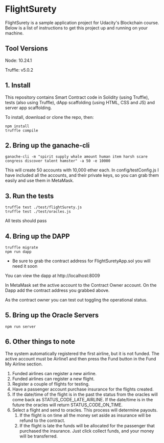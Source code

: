# FlightSurety

FlightSurety is a sample application project for Udacity's Blockchain course. Below is a list of instructions to get this project up and running on your machine.

## Tool Versions

Node: 10.24.1

Truffle: v5.0.2

## 1. Install

This repository contains Smart Contract code in Solidity (using Truffle), tests (also using Truffle), dApp scaffolding (using HTML, CSS and JS) and server app scaffolding.

To install, download or clone the repo, then:

```shell script
npm install
truffle compile
```

## 2. Bring up the ganache-cli

```shell script
ganache-cli -m "spirit supply whale amount human item harsh scare congress discover talent hamster" -a 50 -e 10000
```

This will create 50 accounts with 10,000 ether each. In config/testConfig.js I have included all the accounts, and their private keys, so you can grab them easily and use them in MetaMask.

## 3. Run the tests

```shell script
truffle test ./test/flightSurety.js
truffle test ./test/oracles.js
```

All tests should pass

## 4. Bring up the DAPP

```shell script
truffle migrate
npm run dapp
```

- Be sure to grab the contract address for FlightSuretyApp.sol you will need it soon

You can view the dapp at http://localhost:8009

In MetaMask set the active account to the Contract Owner account. On the Dapp add the contract address you grabbed above.

As the contract owner you can test out toggling the operational status.

## 5. Bring up the Oracle Servers

```shell script
npm run server
```

## 6. Other things to note

The system automatically registered the first airline, but it is not funded. The active account must be Airline1 and then press the Fund button in the Fund My Airline section.

1. Funded airlines can register a new airline.
2. Funded airlines can register a new flight.
3. Register a couple of flights for testing.
4. Have a passenger account purchase insurance for the flights created.
5. If the date/time of the flight is in the past the status from the oracles will come back as STATUS_CODE_LATE_AIRLINE. If the date/time is in the future the oracles will return STATUS_CODE_ON_TIME.
6. Select a flight and send to oracles. This process will determine payouts.
   1. If the flight is on time all the money set aside as insurance will be refund to the contract.
   2. If the flight is late the funds will be allocated for the passenger that purchased the insurance. Just click collect funds, and your money will be transferred.

